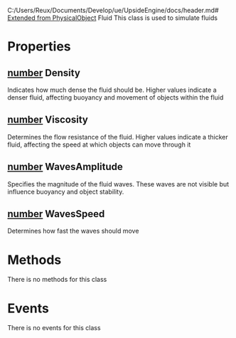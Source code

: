 C:/Users/Reux/Documents/Develop/ue/UpsideEngine/docs/header.md# [Extended from PhysicalObject](PhysicalObject.md) Fluid 
This class is used to simulate fluids
	 
# Properties

## [number](number.md) Density
Indicates how much dense the fluid should be. Higher values indicate a denser fluid, 
        affecting buoyancy and movement of objects within the fluid
  
## [number](number.md) Viscosity
Determines the flow resistance of the fluid. Higher values indicate a thicker fluid, 
        affecting the speed at which objects can move through it
  
## [number](number.md) WavesAmplitude
Specifies the magnitude of the fluid waves. These waves are not visible but influence buoyancy and object stability.
  
## [number](number.md) WavesSpeed
Determines how fast the waves should move



# Methods
There is no methods for this class

# Events
There is no events for this class


